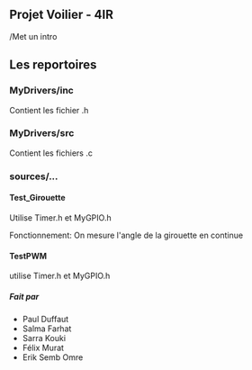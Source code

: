 ## Projet Voilier - 4IR
/Met un intro
## Les reportoires
### MyDrivers/inc
Contient les fichier .h
### MyDrivers/src
Contient les fichiers .c
### sources/...
#### Test_Girouette
Utilise Timer.h et MyGPIO.h

Fonctionnement: On mesure l'angle de la girouette en continue

#### TestPWM
utilise Timer.h et MyGPIO.h

##### Fait par
 - Paul Duffaut
 - Salma Farhat
 - Sarra Kouki
 - Félix Murat
 - Erik Semb Omre


